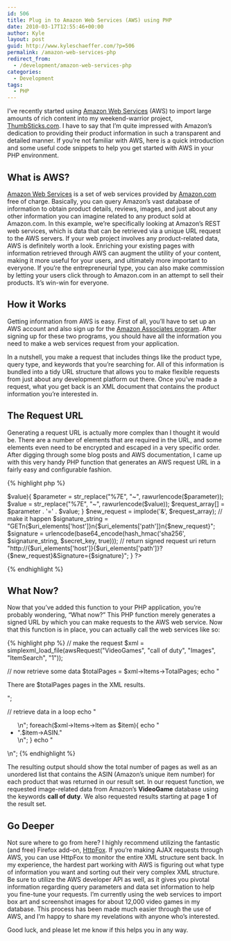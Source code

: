 ```yaml
---
id: 506
title: Plug in to Amazon Web Services (AWS) using PHP
date: 2010-03-17T12:55:46+00:00
author: Kyle
layout: post
guid: http://www.kyleschaeffer.com/?p=506
permalink: /amazon-web-services-php
redirect_from:
  - /development/amazon-web-services-php
categories:
  - Development
tags:
  - PHP
---
```

I’ve recently started using [Amazon Web Services](http://aws.amazon.com/) (AWS) to import large amounts of rich content into my weekend-warrior project, [ThumbSticks.com](http://thumbsticks.com). I have to say that I’m quite impressed with Amazon’s dedication to providing their product information in such a transparent and detailed manner. If you’re not familiar with AWS, here is a quick introduction and some useful code snippets to help you get started with AWS in your PHP environment.

## What is AWS?

[Amazon Web Services](http://aws.amazon.com/) is a set of web services provided by [Amazon.com](http://www.amazon.com) free of charge. Basically, you can query Amazon’s vast database of information to obtain product details, reviews, images, and just about any other information you can imagine related to any product sold at Amazon.com. In this example, we’re specifically looking at Amazon’s REST web services, which is data that can be retrieved via a unique URL request to the AWS servers. If your web project involves any product-related data, AWS is definitely worth a look. Enriching your existing pages with information retrieved through AWS can augment the utility of your content, making it more useful for your users, and ultimately more important to everyone. If you’re the entrepreneurial type, you can also make commission by letting your users click through to Amazon.com in an attempt to sell their products. It’s win-win for everyone.

## How it Works

Getting information from AWS is easy. First of all, you’ll have to set up an AWS account and also sign up for the [Amazon Associates program](https://affiliate-program.amazon.com/). After signing up for these two programs, you should have all the information you need to make a web services request from your application.

In a nutshell, you make a request that includes things like the product type, query type, and keywords that you’re searching for. All of this information is bundled into a tidy URL structure that allows you to make flexible requests from just about any development platform out there. Once you’ve made a request, what you get back is an XML document that contains the product information you’re interested in.

## The Request URL

Generating a request URL is actually more complex than I thought it would be. There are a number of elements that are required in the URL, and some elements even need to be encrypted and escaped in a very specific order. After digging through some blog posts and AWS documentation, I came up with this very handy PHP function that generates an AWS request URL in a fairly easy and configurable fashion.

{% highlight php %}
<?
function awsRequest($searchIndex, $keywords, $responseGroup = false, $operation = "ItemSearch", $pageNumber = 1){
  $service_url = "http://ecs.amazonaws.com/onca/xml?Service=AWSECommerceService";
  $associate_tag = "your-associate-tag";
  $secret_key = "YOUR_SECRET_KEY";
  $access_key = "YOUR_ACCESS_KEY";

  // build initial request uri
  $request = "$service_url&Operation=$operation&AssociateTag=$associate_tag&SearchIndex=$searchIndex&Keywords=".urlencode($keywords)."&ItemPage=$pageNumber";

  // parse request into params
  $uri_elements = parse_url($request);
  $request = $uri_elements['query'];
  parse_str($request, $parameters);

  // add new params
  $parameters['Timestamp'] = gmdate("Y-m-dTH:i:sZ");
  $parameters['Version'] = $version;
  $parameters['AWSAccessKeyId'] = $access_key;
  if($responseGroup){
    $parameters['ResponseGroup'] = $responseGroup;
  }
  ksort($parameters);

  // encode params and values
  foreach($parameters as $parameter => $value){
    $parameter = str_replace("%7E", "~", rawurlencode($parameter));
    $value = str_replace("%7E", "~", rawurlencode($value));
    $request_array[] = $parameter . '=' . $value;
  }
  $new_request = implode('&', $request_array);

  // make it happen
  $signature_string = "GETn{$uri_elements['host']}n{$uri_elements['path']}n{$new_request}";
  $signature = urlencode(base64_encode(hash_hmac('sha256', $signature_string, $secret_key, true)));

  // return signed request uri
  return "http://{$uri_elements['host']}{$uri_elements['path']}?{$new_request}&Signature={$signature}";
}
?>
{% endhighlight %}

## What Now?

Now that you’ve added this function to your PHP application, you’re probably wondering, “What now?” This PHP function merely generates a signed URL by which you can make requests to the AWS web service. Now that this function is in place, you can actually call the web services like so:

{% highlight php %}
// make the request
$xml = simplexml_load_file(awsRequest("VideoGames", "call of duty", "Images", "ItemSearch", "1"));

// now retrieve some data
$totalPages = $xml->Items->TotalPages;
echo "<p>There are $totalPages pages in the XML results.</p>";

// retrieve data in a loop
echo "<ul>\n";
foreach($xml->Items->Item as $item){
  echo "<li>".$item->ASIN."</li>\n";
}
echo "</ul>\n";
{% endhighlight %}

The resulting output should show the total number of pages as well as an unordered list that contains the ASIN (Amazon’s unique item number) for each product that was returned in our result set. In our request function, we requested image-related data from Amazon’s **VideoGame** database using the keywords **call of duty**. We also requested results starting at page **1** of the result set.

## Go Deeper

Not sure where to go from here? I highly recommend utilizing the fantastic (and free) Firefox add-on, [HttpFox](https://addons.mozilla.org/en-US/firefox/addon/6647). If you’re making AJAX requests through AWS, you can use HttpFox to monitor the entire XML structure sent back. In my experience, the hardest part working with AWS is figuring out what type of information you want and sorting out their very complex XML structure. Be sure to utilize the AWS developer API as well, as it gives you pivotal information regarding query parameters and data set information to help you fine-tune your requests. I’m currently using the web services to import box art and screenshot images for about 12,000 video games in my database. This process has been made much easier through the use of AWS, and I’m happy to share my revelations with anyone who’s interested.

Good luck, and please let me know if this helps you in any way.
